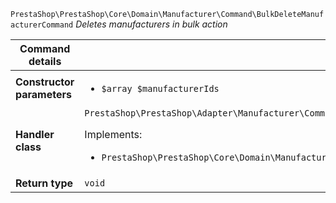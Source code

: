 `PrestaShop\PrestaShop\Core\Domain\Manufacturer\Command\BulkDeleteManufacturerCommand`
_Deletes manufacturers in bulk action_

| Command details            |    |
| -------------------------- | -- |
| **Constructor parameters** | <ul> <li>`$array $manufacturerIds`</li> </ul> |
| **Handler class**          | `PrestaShop\PrestaShop\Adapter\Manufacturer\CommandHandler\BulkDeleteManufacturerHandler`  <p> Implements: </p> <ul>  <li>`PrestaShop\PrestaShop\Core\Domain\Manufacturer\CommandHandler\BulkDeleteManufacturerHandlerInterface`</li>  |
| **Return type** |  `void`  |
